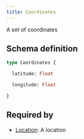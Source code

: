 ```yaml
---
title: Coordinates
---
```


A set of coordinates

## Schema definition
```graphql
type Coordinates {

  latitude: Float 

  longitude: Float 

}
```
## Required by
* [Location](graphql/schema/location.md): A location
